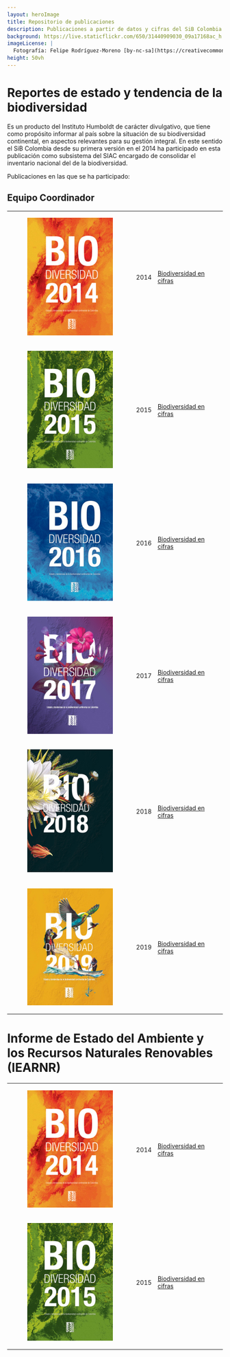 ```yaml
---
layout: heroImage
title: Repositorio de publicaciones
description: Publicaciones a partir de datos y cifras del SiB Colombia
background: https://live.staticflickr.com/650/31440909030_09a17168ac_h.jpg
imageLicense: |
  Fotografía: Felipe Rodríguez-Moreno [by-nc-sa](https://creativecommons.org/licenses/by-nc-sa/3.0/) vía [flikr](https://www.flickr.com/photos/feliperodriguez90/) 
height: 50vh
---
```



# Reportes de estado y tendencia de la biodiversidad

Es un producto del Instituto Humboldt de carácter divulgativo, que tiene como propósito informar al país sobre la situación de su biodiversidad continental, en aspectos relevantes para su gestión integral. En este sentido el SiB Colombia desde su primera versión en el 2014 ha participado en esta publicación como subsistema del SIAC encargado de consolidar el inventario nacional del  de la biodiversidad.

Publicaciones en las que se ha participado:

## Equipo Coordinador 
|           |            |              |
|-----------|------------| -------------|
|<figure class="image is-128x128"><img class="is-rounded" src="/comunidad/usodedatos/images/portadaRET-2014.jpg"></figure> |2014| <a href="http://reporte.humboldt.org.co/biodiversidad/2014/" target="_blank">Biodiversidad en cifras</a> |
|<figure class="image is-128x128"><img class="is-rounded" src="/comunidad/usodedatos/images/portadaRET-2015.jpg"></figure> |2015| <a href="http://reporte.humboldt.org.co/biodiversidad/2015/" target="_blank">Biodiversidad en cifras</a> |
|<figure class="image is-128x128"><img class="is-rounded" src="/comunidad/usodedatos/images/portadaRET-2016.jpg"></figure> |2016| <a href="http://reporte.humboldt.org.co/biodiversidad/2016/" target="_blank">Biodiversidad en cifras</a> |
|<figure class="image is-128x128"><img class="is-rounded" src="/comunidad/usodedatos/images/portadaRET-2017.jpg"></figure> |2017| <a href="http://reporte.humboldt.org.co/biodiversidad/2017/" target="_blank">Biodiversidad en cifras</a> |
|<figure class="image is-128x128"><img class="is-rounded" src="/comunidad/usodedatos/images/portadaRET-2018.jpg"></figure> |2018| <a href="http://reporte.humboldt.org.co/biodiversidad/2018/" target="_blank">Biodiversidad en cifras</a> |
|<figure class="image is-128x128"><img class="is-rounded" src="/comunidad/usodedatos/images/portadaRET-2019.jpg"></figure> |2019| <a href="http://reporte.humboldt.org.co/biodiversidad/2019/" target="_blank">Biodiversidad en cifras</a> |


# Informe de Estado del Ambiente y los Recursos Naturales Renovables (IEARNR) 

|           |            |              |
|-----------|------------| -------------|
|<figure class="image is-128x128"><img class="is-rounded" src="/comunidad/usodedatos/images/portadaRET-2014.jpg"></figure> |2014| <a href="http://reporte.humboldt.org.co/biodiversidad/2014/" target="_blank">Biodiversidad en cifras</a> |
|<figure class="image is-128x128"><img class="is-rounded" src="/comunidad/usodedatos/images/portadaRET-2015.jpg"></figure> |2015| <a href="http://reporte.humboldt.org.co/biodiversidad/2015/" target="_blank">Biodiversidad en cifras</a> |
